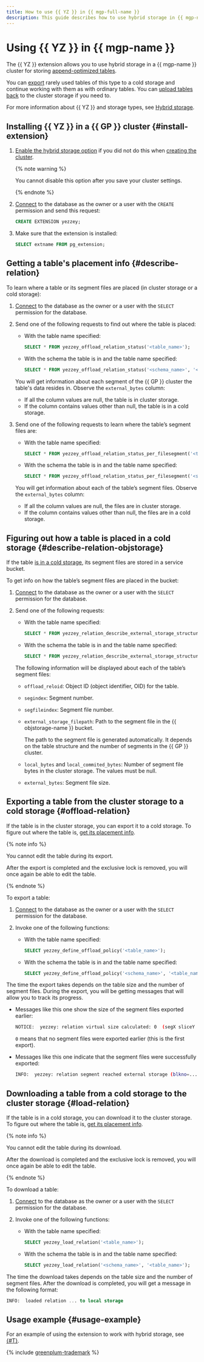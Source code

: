 ```yaml
---
title: How to use {{ YZ }} in {{ mgp-full-name }}
description: This guide describes how to use hybrid storage in {{ mgp-name }}.
---
```


# Using {{ YZ }} in {{ mgp-name }}

The {{ YZ }} extension allows you to use hybrid storage in a {{ mgp-name }} cluster for storing [append-optimized tables](../../concepts/tables.md).

You can [export](#offload-relation) rarely used tables of this type to a cold storage and continue working with them as with ordinary tables. You can [upload tables back](#load-relation) to the cluster storage if you need to.

For more information about {{ YZ }} and storage types, see [Hybrid storage](../../concepts/hybrid-storage.md).

## Installing {{ YZ }} in a {{ GP }} cluster {#install-extension}

1. [Enable the hybrid storage option](../update.md#change-additional-settings) if you did not do this when [creating the cluster](../cluster-create.md).

    {% note warning %}

    You cannot disable this option after you save your cluster settings.

    {% endnote %}

1. [Connect](../connect.md) to the database as the owner or a user with the `CREATE` permission and send this request:

    ```sql
    CREATE EXTENSION yezzey;
    ```

1. Make sure that the extension is installed:

    ```sql
    SELECT extname FROM pg_extension;
    ```

## Getting a table's placement info {#describe-relation}

To learn where a table or its segment files are placed (in cluster storage or a cold storage):

1. [Connect](../connect.md) to the database as the owner or a user with the `SELECT` permission for the database.

1. Send one of the following requests to find out where the table is placed:

    * With the table name specified:

        ```sql
        SELECT * FROM yezzey_offload_relation_status('<table_name>');
        ```

    * With the schema the table is in and the table name specified:

        ```sql
        SELECT * FROM yezzey_offload_relation_status('<schema_name>', '<table_name>');
        ```

    You will get information about each segment of the {{ GP }} cluster the table's data resides in. Observe the `external_bytes` column:
    * If all the column values are null, the table is in cluster storage.
    * If the column contains values other than null, the table is in a cold storage.

1. Send one of the following requests to learn where the table’s segment files are:

    * With the table name specified:

        ```sql
        SELECT * FROM yezzey_offload_relation_status_per_filesegment('<table_name>');
        ```

    * With the schema the table is in and the table name specified:

        ```sql
        SELECT * FROM yezzey_offload_relation_status_per_filesegment('<schema_name>', '<table_name>');
        ```

    You will get information about each of the table’s segment files. Observe the `external_bytes` column:
    * If all the column values are null, the files are in cluster storage.
    * If the column contains values other than null, the files are in a cold storage.

## Figuring out how a table is placed in a cold storage {#describe-relation-objstorage}

If the table [is in a cold storage](#describe-relation), its segment files are stored in a service bucket.

To get info on how the table’s segment files are placed in the bucket:

1. [Connect](../connect.md) to the database as the owner or a user with the `SELECT` permission for the database.

1. Send one of the following requests:

    * With the table name specified:

        ```sql
        SELECT * FROM yezzey_relation_describe_external_storage_structure('<table_name>');
        ```

    * With the schema the table is in and the table name specified:

        ```sql
        SELECT * FROM yezzey_relation_describe_external_storage_structure('<schema_name>', '<table_name>');
        ```

    The following information will be displayed about each of the table’s segment files:

    * `offload_reloid`: Object ID (object identifier, OID) for the table.
    * `segindex`: Segment number.
    * `segfileindex`: Segment file number.
    * `external_storage_filepath`: Path to the segment file in the {{ objstorage-name }} bucket.

        The path to the segment file is generated automatically. It depends on the table structure and the number of segments in the {{ GP }} cluster.

    * `local_bytes` and `local_commited_bytes`: Number of segment file bytes in the cluster storage. The values must be null.
    * `external_bytes`: Segment file size.

## Exporting a table from the cluster storage to a cold storage {#offload-relation}

If the table is in the cluster storage, you can export it to a cold storage. To figure out where the table is, [get its placement info](#describe-relation).

{% note info %}

You cannot edit the table during its export.

After the export is completed and the exclusive lock is removed, you will once again be able to edit the table.

{% endnote %}

To export a table:

1. [Connect](../connect.md) to the database as the owner or a user with the `SELECT` permission for the database.

1. Invoke one of the following functions:

    * With the table name specified:

        ```sql
        SELECT yezzey_define_offload_policy('<table_name>');
        ```

    * With the schema the table is in and the table name specified:

        ```sql
        SELECT yezzey_define_offload_policy('<schema_name>', '<table_name>');
        ```

The time the export takes depends on the table size and the number of segment files. During the export, you will be getting messages that will allow you to track its progress.

* Messages like this one show the size of the segment files exported earlier:

    ```bash
    NOTICE:  yezzey: relation virtual size calculated: 0  (segX sliceY ... pid=...)
    ```

    `0` means that no segment files were exported earlier (this is the first export).

* Messages like this one indicate that the segment files were successfully exported:

    ```bash
    INFO:  yezzey: relation segment reached external storage (blkno=...), up to logical eof ...  (segX sliceY ... pid=...)
    ```

## Downloading a table from a cold storage to the cluster storage {#load-relation}

If the table is in a cold storage, you can download it to the cluster storage. To figure out where the table is, [get its placement info](#describe-relation).

{% note info %}

You cannot edit the table during its download.

After the download is completed and the exclusive lock is removed, you will once again be able to edit the table.

{% endnote %}

To download a table:

1. [Connect](../connect.md) to the database as the owner or a user with the `SELECT` permission for the database.

1. Invoke one of the following functions:

    * With the table name specified:

        ```sql
        SELECT yezzey_load_relation('<table_name>');
        ```

    * With the schema the table is in and the table name specified:

        ```sql
        SELECT yezzey_load_relation('<schema_name>', '<table_name>');
        ```

The time the download takes depends on the table size and the number of segment files. After the download is completed, you will get a message in the following format:

```sql
INFO:  loaded relation ... to local storage
```

## Usage example {#usage-example}

For an example of using the extension to work with hybrid storage, see [{#T}](../../tutorials/yezzey.md).

{% include [greenplum-trademark](../../../_includes/mdb/mgp/trademark.md) %}
